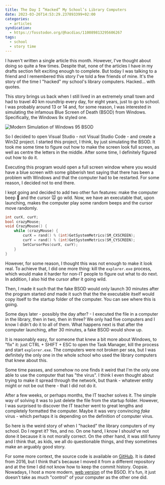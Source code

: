 ```yaml
---
title: The Day I ”Hacked” My School’s Library Computers
date: 2023-03-26T14:53:29.237893399+02:00
categories:
  - articles
syndication:
  - https://fosstodon.org/@hacdias/110089813295606267
tags:
  - school
  - story time
---
```


I haven't written a single article this month. However, I've thought about doing so quite a few times. Despite that, none of the articles I have in my drafts section felt exciting enough to complete. But today I was talking to a friend and I remembered this story I've told a few friends of mine. It's the story of the time I "hacked" my school's library computers. Hacked... with quotes.

<!--more-->

This story brings us back when I still lived in an extremely small town and had to travel 40 km roundtrip every day, for eight years, just to go to school. I was probably around 13 or 14 and, for some reason, I was interested in simulating the infamous Blue Screen of Death (BSOD) from Windows. Specifically, the Windows 9x styled one.

![Modern Simulation of Windows 95 BSOD](cdn:/a16e74e3834cfd712ccf540f6009c0850d7f116723169875f2a9aaa9231f1208?class=fw+pixelated)

So I decided to open Visual Studio - not Visual Studio Code - and create a Win32 project. I started this project, I think, by just simulating the BSOD. It took me some time to figure out how to make the screen look full screen, as well as centre the letters in the middle. After some time, I definitely figured out how to do it.

Executing this program would open a full screen window where you would have a blue screen with some gibberish text saying that there has been a problem with Windows and that the computer had to be restarted. For some reason, I decided not to end there.

I kept going and decided to add two other fun features: make the computer beep 🔔 and the cursor 🐭 go wild. Now, we have an executable that, upon launching, makes the computer play some random beeps and the cursor move randomly.

```cpp
int curX, curY;
bool crazyMouse;
void CrazyMouse() {
	while (crazyMouse) {
		curX = rand() % (int)GetSystemMetrics(SM_CXSCREEN);
		curY = rand() % (int)GetSystemMetrics(SM_CYSCREEN);
		SetCursorPos(curX, curY);
	}
}
```

However, for some reason, I thought this was not enough to make it look real. To achieve that, I did one more thing: kill the `explorer.exe` process, which would make it harder for non-IT people to figure out what to do next. In addition, I also hid the cursor after it going wild.

Then, I made it such that the fake BSOD would only launch 30 minutes after the program started _and_ made it such that the the executable itself would copy itself to the startup folder of the computer. You can see where this is going.

Some days later - possibly the day after? - I executed the file in a computer in the library, then in two, then in three? We only had five computers and I know I didn't do it to all of them. What happens next is that after the computer launching, after 30 minutes, a fake BSOD would show up.

It is reasonably easy, for someone that knew a bit more about Windows, to "fix" it: just CTRL + SHIFT + ESC to open the Task Manager, kill the process and start `explorer.exe`. The computers were not broken per sea, but I was definitely the only one in the whole school who used the library computers that knew about this. 

Some time passes, and somehow no one finds it weird that I'm the only one able to use the computer that has "the virus". I think I even thought about trying to make it spread through the network, but thank - whatever entity might or not be out there - that I did not do it.

After a few weeks, or perhaps months, the IT teacher solves it. The simple way of solving it was to just delete the file from the startup folder. However, I was surprised to discover the IT teacher went to great lengths and completely formatted the computer. Maybe it was very convincing _fake_ virus - which perhaps it is depending on the definition of computer virus.

So here is the weird story of when I "hacked" the library computers of my school. Do I regret it? Yes, and no. On one hand, I know I should've not done it because it is not morally correct. On the other hand, it was still funny and I think that, as kids, we all do questionable things, and they sometimes make an arguably good story.

For some more context, the source code is available on [GitHub](https://github.com/hacdias/playground/tree/2e5f03badf31f10c7415ab44ae2e58e460c448d2/cpp/fake-bsod). It is dated from 2016, but I think that's because I moved it from a different repository and at the time I did not know how to keep the commit history. Oopsie. Nowadays, I host a more modern, [web version](https://hacdias.com/minisites/bsod/index.html) of the BSOD. It's fun, it just doesn't take as much "control" of your computer as the other one did.
